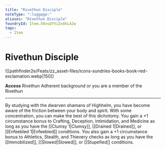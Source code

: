 ```yaml
---
title: "Rivethun Disciple"
noteType: ":luggage:"
aliases: "Rivethun Disciple"
foundryId: Item.50vuQfViInAhLA2w
tags:
  - Item
---
```


# Rivethun Disciple
![[pathfinder2e/Feats/zz_asset-files/icons-sundries-books-book-red-exclamation.webp|150]]

**Access** Rivethun Adherent background or you are a member of the Rivethun

* * *

By studying with the dwarven shamans of Highhelm, you have become aware of the friction between your body and spirit. With some concentration, you can make the best of this dichotomy. You gain a +1 circumstance bonus to Crafting, Deception, Intimidation, and Medicine as long as you have the [[Clumsy 1|Clumsy]], [[Drained 1|Drained]], or [[Enfeebled 1|Enfeebled]] conditions. You also gain a +1 circumstance bonus to Athletics, Stealth, and Thievery checks as long as you have the [[Immobilized]], [[Slowed|Slowed]], or [[Stupefied]] conditions.
